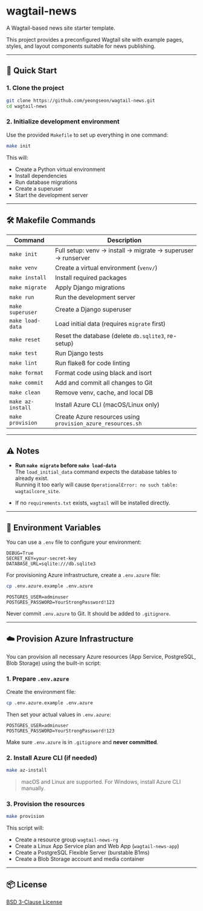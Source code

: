 # wagtail-news

A Wagtail-based news site starter template.

This project provides a preconfigured Wagtail site with example pages, styles, and layout components suitable for news publishing.

---

## 🚀 Quick Start

### 1. Clone the project

```bash
git clone https://github.com/yeongseon/wagtail-news.git
cd wagtail-news
```

### 2. Initialize development environment

Use the provided `Makefile` to set up everything in one command:

```bash
make init
```

This will:

- Create a Python virtual environment
- Install dependencies
- Run database migrations
- Create a superuser
- Start the development server

---

## 🛠 Makefile Commands

| Command           | Description |
|------------------|-------------|
| `make init`      | Full setup: venv → install → migrate → superuser → runserver |
| `make venv`      | Create a virtual environment (`venv/`) |
| `make install`   | Install required packages |
| `make migrate`   | Apply Django migrations |
| `make run`       | Run the development server |
| `make superuser` | Create a Django superuser |
| `make load-data` | Load initial data (requires `migrate` first) |
| `make reset`     | Reset the database (delete `db.sqlite3`, re-setup) |
| `make test`      | Run Django tests |
| `make lint`      | Run flake8 for code linting |
| `make format`    | Format code using black and isort |
| `make commit`    | Add and commit all changes to Git |
| `make clean`     | Remove venv, cache, and local DB |
| `make az-install`| Install Azure CLI (macOS/Linux only) |
| `make provision` | Create Azure resources using `provision_azure_resources.sh` |

---

## ⚠️ Notes

- **Run `make migrate` before `make load-data`**  
  The `load_initial_data` command expects the database tables to already exist.  
  Running it too early will cause `OperationalError: no such table: wagtailcore_site`.

- If no `requirements.txt` exists, `wagtail` will be installed directly.

---

## 🔐 Environment Variables

You can use a `.env` file to configure your environment:

```env
DEBUG=True
SECRET_KEY=your-secret-key
DATABASE_URL=sqlite:///db.sqlite3
```

For provisioning Azure infrastructure, create a `.env.azure` file:

```bash
cp .env.azure.example .env.azure
```

```env
POSTGRES_USER=adminuser
POSTGRES_PASSWORD=YourStrongPassword!123
```

Never commit `.env.azure` to Git. It should be added to `.gitignore`.

---

## ☁️ Provision Azure Infrastructure

You can provision all necessary Azure resources (App Service, PostgreSQL, Blob Storage) using the built-in script:

### 1. Prepare `.env.azure`

Create the environment file:

```bash
cp .env.azure.example .env.azure
```

Then set your actual values in `.env.azure`:

```env
POSTGRES_USER=adminuser
POSTGRES_PASSWORD=YourStrongPassword!123
```

Make sure `.env.azure` is in `.gitignore` and **never committed**.

### 2. Install Azure CLI (if needed)

```bash
make az-install
```

> macOS and Linux are supported. For Windows, install Azure CLI manually.

### 3. Provision the resources

```bash
make provision
```

This script will:

- Create a resource group `wagtail-news-rg`
- Create a Linux App Service plan and Web App (`wagtail-news-app`)
- Create a PostgreSQL Flexible Server (burstable B1ms)
- Create a Blob Storage account and media container

---

## 📦 License

[BSD 3-Clause License](LICENSE)
